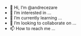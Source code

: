 - 👋 Hi, I’m @andrecezare
- 👀 I’m interested in ...
- 🌱 I’m currently learning ...
- 💞️ I’m looking to collaborate on ...
- 📫 How to reach me ...

<!---
andrecezare/andrecezare is a ✨ special ✨ repository because its `README.md` (this file) appears on your GitHub profile.
You can click the Preview link to take a look at your changes.
--->
